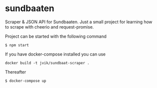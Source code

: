 # sundbaaten
Scraper &amp; JSON API for Sundbaaten. Just a small project for learning how to scrape with cheerio and request-promise.

Project can be started with the following command
```shell
$ npm start
```

If you have docker-compose installed you can use 
```shell
docker build -t jvik/sundbaat-scraper .
```
Thereafter
```shell
$ docker-compose up
```
